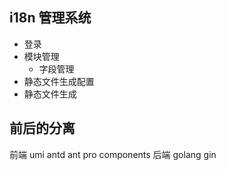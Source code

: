 ## i18n 管理系统
   - 登录
   - 模块管理
     - 字段管理
   - 静态文件生成配置
   - 静态文件生成
## 前后的分离 
   前端 umi antd  ant pro components 
   后端 golang gin